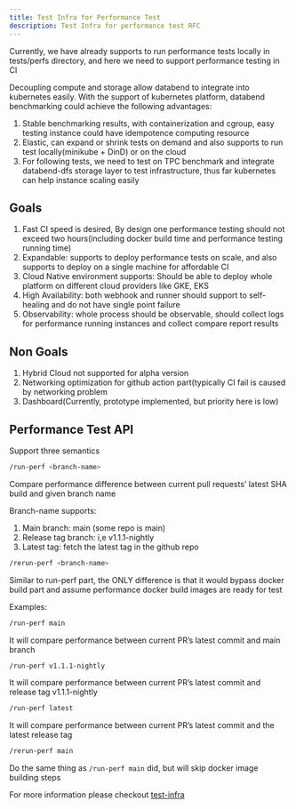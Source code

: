 ```yaml
---
title: Test Infra for Performance Test
description: Test Infra for performance test RFC
---
```


Currently, we have already supports to run performance tests locally in tests/perfs directory, and here we need to support performance testing in CI

Decoupling compute and storage allow databend to integrate into kubernetes easily.
With the support of kubernetes platform, databend benchmarking could achieve the following advantages:

1. Stable benchmarking results, with containerization and cgroup, easy testing instance could have idempotence computing resource
2. Elastic, can expand or shrink tests on demand and also supports to run test locally(minikube + DinD) or on the cloud
3. For following tests, we need to test on TPC benchmark and integrate databend-dfs storage layer to test infrastructure, thus far kubernetes can help instance scaling easily

## Goals

1. Fast CI speed is desired, By design one performance testing should not exceed two hours(including docker build time and performance testing running time)
2. Expandable: supports to deploy performance tests on scale, and also supports to deploy on a single machine for affordable CI
3. Cloud Native environment supports: Should be able to deploy whole platform on different cloud providers like GKE, EKS
4. High Availability: both webhook and runner should support to self-healing and do not have single point failure
5. Observability: whole process should be observable, should collect logs for performance running instances and collect compare report results

## Non Goals

1. Hybrid Cloud not supported for alpha version
2. Networking optimization for github action part(typically CI fail is caused by networking problem
3. Dashboard(Currently, prototype implemented, but priority here is low)

## Performance Test API

Support three semantics

```bash
/run-perf <branch-name>
```

Compare performance difference between current pull requests’ latest SHA build and given branch name

Branch-name supports:

1. Main branch: main (some repo is main)
2. Release tag branch: i,e v1.1.1-nightly
3. Latest tag: fetch the latest tag in the github repo

```bash
/rerun-perf <branch-name>
```

Similar to run-perf part, the ONLY difference is that it would bypass docker build part and assume performance docker build images are ready for test

Examples:

```bash
/run-perf main
```

It will compare performance between current PR’s latest commit and main branch

```bash
/run-perf v1.1.1-nightly
```

It will compare performance between current PR’s latest commit and release tag v1.1.1-nightly

```bash
/run-perf latest
```

It will compare performance between current PR’s latest commit and the latest release tag

```bash
/rerun-perf main
```

Do the same thing as `/run-perf main` did, but will skip docker image building steps

For more information please checkout [test-infra](https://github.com/databendlabs/test-infra)
